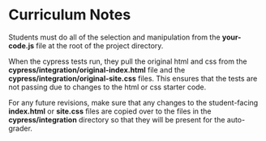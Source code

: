 # Curriculum Notes

Students must do all of the selection and manipulation from the **your-code.js**
file at the root of the project directory. 

When the cypress tests run, they pull the original html and css from the
**cypress/integration/original-index.html** file and the
**cypress/integration/original-site.css** files. This ensures that the tests are
not passing due to changes to the html or css starter code.

For any future revisions, make sure that any changes to the student-facing
**index.html** or **site.css** files are copied over to the files in the
**cypress/integration** directory so that they will be present for the
auto-grader.
